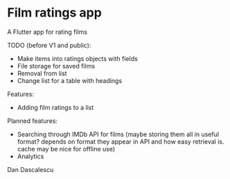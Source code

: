 # Film ratings app
A Flutter app for rating films

TODO (before V1 and public):
 - Make items into ratings objects with fields
 - File storage for saved films
 - Removal from list
 - Change list for a table with headings

Features:
 - Adding film ratings to a list

Planned features:
 - Searching through IMDb API for films (maybe storing them all in useful format? depends on format they appear in API and how easy retrieval is. cache may be nice for offline use)
 - Analytics

Dan Dascalescu
